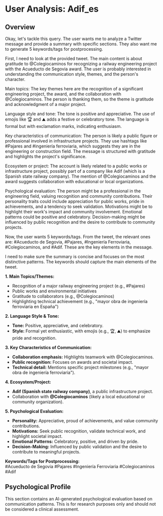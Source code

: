 # User Analysis: Adif_es

## Overview

<think>
Okay, let's tackle this query. The user wants me to analyze a Twitter message and provide a summary with specific sections. They also want me to generate 5 keywords/tags for postprocessing. 

First, I need to look at the provided tweet. The main content is about gratitude to @Colegiocaminos for recognizing a railway engineering project with the Acueducto de Segovia award. The user is probably interested in understanding the communication style, themes, and the person's character.

Main topics: The key themes here are the recognition of a significant engineering project, the award, and the collaboration with @Colegiocaminos. The person is thanking them, so the theme is gratitude and acknowledgment of a major project.

Language style and tone: The tone is positive and appreciative. The use of emojis like 🏆 and ⛰️ adds a festive or celebratory tone. The language is formal but with exclamation marks, indicating enthusiasm.

Key characteristics of communication: The person is likely a public figure or professional involved in infrastructure projects. They use hashtags like #Pajares and #ingeniería ferroviaria, which suggests they are in the engineering or construction field. The message is structured with gratitude and highlights the project's significance.

Ecosystem or project: The account is likely related to a public works or infrastructure project, possibly part of a company like Adif (which is a Spanish state railway company). The mention of @Colegiocaminos and the award suggests collaboration with educational or local organizations.

Psychological evaluation: The person might be a professional in the engineering field, valuing recognition and community contributions. Their personality traits could include appreciation for public works, pride in achievements, and a tendency to seek validation. Motivations might be to highlight their work's impact and community involvement. Emotional patterns could be positive and celebratory. Decision-making might be influenced by public recognition and the desire to contribute to community projects.

Now, the user wants 5 keywords/tags. From the tweet, the relevant ones are: #Acueducto de Segovia, #Pajares, #Ingeniería Ferroviaria, #Colegiocaminos, and #Adif. These are the key elements in the message.

I need to make sure the summary is concise and focuses on the most distinctive patterns. The keywords should capture the main elements of the tweet.
</think>

**1. Main Topics/Themes:**  
- Recognition of a major railway engineering project (e.g., #Pajares)  
- Public works and environmental initiatives  
- Gratitude to collaborators (e.g., @Colegiocaminos)  
- Highlighting technical achievement (e.g., "mayor obra de ingeniería ferroviaria en España")  

**2. Language Style & Tone:**  
- **Tone:** Positive, appreciative, and celebratory.  
- **Style:** Formal yet enthusiastic, with emojis (e.g., 🏆, ⛰️) to emphasize pride and recognition.  

**3. Key Characteristics of Communication:**  
- **Collaboration emphasis:** Highlights teamwork with @Colegiocaminos.  
- **Public recognition:** Focuses on awards and societal impact.  
- **Technical detail:** Mentions specific project milestones (e.g., "mayor obra de ingeniería ferroviaria").  

**4. Ecosystem/Project:**  
- **Adif (Spanish state railway company)**, a public infrastructure project.  
- Collaboration with **@Colegiocaminos** (likely a local educational or community organization).  

**5. Psychological Evaluation:**  
- **Personality:** Appreciative, proud of achievements, and value community contributions.  
- **Motivations:** Seek public recognition, validate technical work, and highlight societal impact.  
- **Emotional Patterns:** Celebratory, positive, and driven by pride.  
- **Decision-Making:** Influenced by public validation and the desire to contribute to meaningful projects.  

**Keywords/Tags for Postprocessing:**  
#Acueducto de Segovia #Pajares #Ingeniería Ferroviaria #Colegiocaminos #Adif

## Psychological Profile

This section contains an AI-generated psychological evaluation based on communication patterns. This is for research purposes only and should not be considered a clinical assessment.